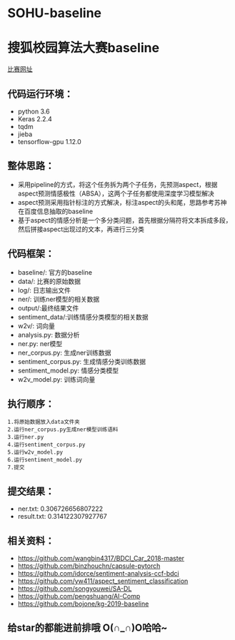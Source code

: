 # SOHU-baseline
# 搜狐校园算法大赛baseline
  [比赛网址](https://biendata.com/competition/sohu2019/)

## 代码运行环境：
   * python 3.6
   * Keras 2.2.4
   * tqdm
   * jieba
   * tensorflow-gpu 1.12.0

## 整体思路：
* 采用pipeline的方式，将这个任务拆为两个子任务，先预测aspect，根据aspect预测情感极性（ABSA），这两个子任务都使用深度学习模型解决
* aspect预测采用指针标注的方式解决，标注aspect的头和尾，思路参考苏神在百度信息抽取的baseline
* 基于aspect的情感分析是一个多分类问题，首先根据分隔符将文本拆成多段，然后拼接aspect出现过的文本，再进行三分类

## 代码框架：
* baseline/: 官方的baseline
* data/: 比赛的原始数据
* log/: 日志输出文件
* ner/: 训练ner模型的相关数据
* output/:最终结果文件
* sentiment_data/:训练情感分类模型的相关数据
* w2v/: 词向量
* analysis.py: 数据分析
* ner.py: ner模型
* ner_corpus.py: 生成ner训练数据
* sentiment_corpus.py: 生成情感分类训练数据
* sentiment_model.py: 情感分类模型
* w2v_model.py: 训练词向量

## 执行顺序：
```
1.将原始数据放入data文件夹
2.运行ner_corpus.py生成ner模型训练语料
3.运行ner.py
4.运行sentiment_corpus.py
5.运行w2v_model.py
6.运行sentiment_model.py
7.提交
```

## 提交结果：
* ner.txt: 0.306726656807222
* result.txt: 0.314122307927767

## 相关资料：
* https://github.com/wangbin4317/BDCI_Car_2018-master 
* https://github.com/binzhouchn/capsule-pytorch                
* https://github.com/idorce/sentiment-analysis-ccf-bdci        
* https://github.com/yw411/aspect_sentiment_classification        
* https://github.com/songyouwei/SA-DL                                     
* https://github.com/pengshuang/AI-Comp
* https://github.com/bojone/kg-2019-baseline

## 给star的都能进前排哦 O(∩_∩)O哈哈~






